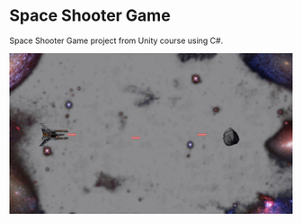 # Space Shooter Game

Space Shooter Game project from Unity course using C#.
  
![Preview: Space Shooter Game](https://github.com/joaokbmartins/space-shooter-game/blob/main/space-shooter-preview.JPG)
